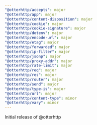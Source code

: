 ```yaml
---
"@otterhttp/accepts": major
"@otterhttp/app": major
"@otterhttp/content-disposition": major
"@otterhttp/cookie": major
"@otterhttp/cookie-signature": major
"@otterhttp/dotenv": major
"@otterhttp/encode-url": major
"@otterhttp/etag": major
"@otterhttp/forwarded": major
"@otterhttp/ip-filter": major
"@otterhttp/jsonp": major
"@otterhttp/proxy-addr": major
"@otterhttp/rate-limit": major
"@otterhttp/req": major
"@otterhttp/res": major
"@otterhttp/router": major
"@otterhttp/send": major
"@otterhttp/type-is": major
"@otterhttp/url": major
"@otterhttp/content-type": minor
"@otterhttp/vary": minor
---
```


Initial release of @otterhttp
